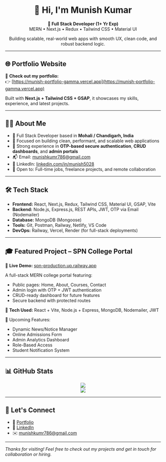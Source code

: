 <h1 align="center">👋 Hi, I'm Munish Kumar</h1>

<p align="center">
  <b>🚀 Full Stack Developer (1+ Yr Exp)</b><br/>
  MERN • Next.js • Redux • Tailwind CSS • Material UI
</p>

<p align="center">
  Building scalable, real-world web apps with smooth UX, clean code, and robust backend logic.
</p>

---

## 🌐 Portfolio Website

🔗 **Check out my portfolio:**  
👉 [https://munish-portfolio-gamma.vercel.app](https://munish-portfolio-gamma.vercel.app)

Built with **Next.js + Tailwind CSS + GSAP**, it showcases my skills, experience, and latest projects.

---

## 🧑‍💻 About Me

- 💼 Full Stack Developer based in **Mohali / Chandigarh, India**
- 🧠 Focused on building clean, performant, and scalable web applications
- 🔐 Strong experience in **OTP-based secure authentication**, **CRUD dashboards**, and **admin portals**
- 📬 Email: [munishkumr786@gmail.com](mailto:munishkumr786@gmail.com)
- 🔗 LinkedIn: [linkedin.com/in/munish5028](https://linkedin.com/in/munish5028)
- 🤝 Open to: Full-time jobs, freelance projects, and remote collaboration

---

## 🛠️ Tech Stack

- **Frontend:** React, Next.js, Redux, Tailwind CSS, Material UI, GSAP, Vite
- **Backend:** Node.js, Express.js, REST APIs, JWT, OTP via Email (Nodemailer)
- **Database:** MongoDB (Mongoose)
- **Tools:** Git, Postman, Railway, Netlify, VS Code
- **DevOps:** Railway, Vercel, Render (for full-stack deployments)

---

## 🎓 Featured Project – SPN College Portal

🚀 **Live Demo:** [spn-production.up.railway.app](https://spn-production.up.railway.app)

A full-stack MERN college portal featuring:

- Public pages: Home, About, Courses, Contact
- Admin login with OTP + JWT authentication
- CRUD-ready dashboard for future features
- Secure backend with protected routes

🔧 **Tech Used:** React + Vite, Node.js + Express, MongoDB, Nodemailer, JWT

🧩 Upcoming Features:
- Dynamic News/Notice Manager
- Online Admissions Form
- Admin Analytics Dashboard
- Role-Based Access
- Student Notification System

---

## 📊 GitHub Stats

<p align="center">
  <img src="https://github-readme-stats.vercel.app/api?username=munish5028&show_icons=true&theme=radical" />
  <br/>
  <img src="https://github-readme-stats.vercel.app/api/top-langs/?username=munish5028&layout=compact&theme=radical" />
</p>

---

## 🙌 Let's Connect

- 💼 [Portfolio](https://munish-portfolio-gamma.vercel.app)
- 🔗 [LinkedIn](https://linkedin.com/in/munish5028)
- ✉️ [munishkumr786@gmail.com](mailto:munishkumr786@gmail.com)

---

_Thanks for visiting! Feel free to check out my projects and get in touch for collaboration or hiring._
